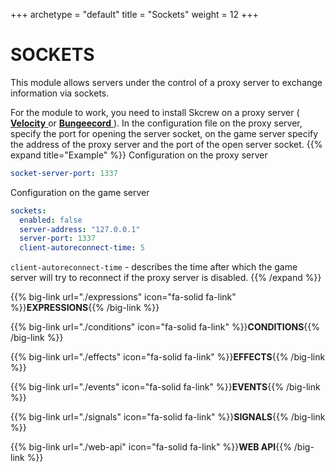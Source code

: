 +++
archetype = "default"
title = "Sockets"
weight = 12
+++
# SOCKETS
This module allows servers under the control of a proxy server to exchange information via sockets.

For the module to work, you need to install Skcrew on a proxy server ( [**Velocity** <i class="fas fa-link"></i>](https://github.com/PaperMC/Velocity) or [**Bungeecord** <i class="fas fa-link"></i>](https://github.com/SpigotMC/BungeeCord) ). In the configuration file on the proxy server, specify the port for opening the server socket, on the game server specify the address of the proxy server and the port of the open server socket.
{{% expand title="Example" %}}
Configuration on the proxy server
```yaml
socket-server-port: 1337
```
Configuration on the game server
```yaml
sockets:
  enabled: false
  server-address: "127.0.0.1"
  server-port: 1337
  client-autoreconnect-time: 5
```
`client-autoreconnect-time` - describes the time after which the game server will try to reconnect if the proxy server is disabled.
{{% /expand %}}

{{% big-link url="./expressions" icon="fa-solid fa-link" %}}**EXPRESSIONS**{{% /big-link %}}

{{% big-link url="./conditions" icon="fa-solid fa-link" %}}**CONDITIONS**{{% /big-link %}}

{{% big-link url="./effects" icon="fa-solid fa-link" %}}**EFFECTS**{{% /big-link %}}

{{% big-link url="./events" icon="fa-solid fa-link" %}}**EVENTS**{{% /big-link %}}

{{% big-link url="./signals" icon="fa-solid fa-link" %}}**SIGNALS**{{% /big-link %}}

{{% big-link url="./web-api" icon="fa-solid fa-link" %}}**WEB API**{{% /big-link %}}